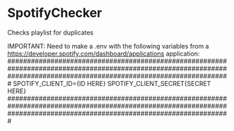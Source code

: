 ﻿# SpotifyChecker
Checks playlist for duplicates

IMPORTANT: Need to make a .env with the following variables from a https://developer.spotify.com/dashboard/applications application:
#########################################################################################################################################################################
SPOTIFY_CLIENT_ID={ID HERE}
SPOTIFY_CLIENT_SECRET{SECRET HERE}
#########################################################################################################################################################################
